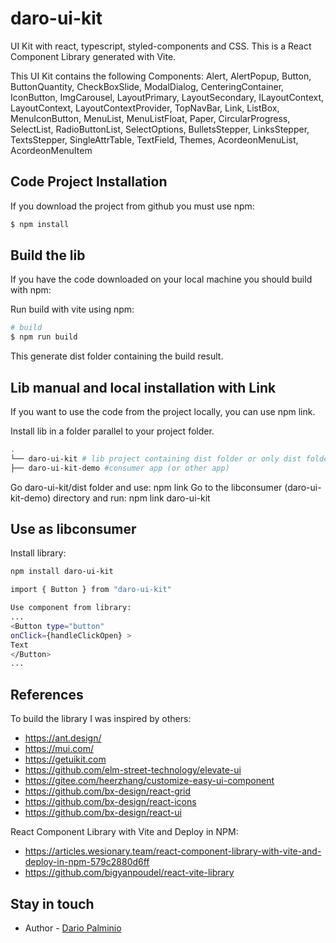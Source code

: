 # daro-ui-kit

UI Kit with react, typescript, styled-components and CSS. This is a React Component Library generated with Vite.

This UI Kit contains the following Components: Alert, AlertPopup, Button, ButtonQuantity, CheckBoxSlide, ModalDialog, CenteringContainer, IconButton, ImgCarousel, LayoutPrimary, LayoutSecondary, ILayoutContext, LayoutContext, LayoutContextProvider, TopNavBar, Link, ListBox, MenuIconButton, MenuList, MenuListFloat, Paper, CircularProgress, SelectList, RadioButtonList, SelectOptions, BulletsStepper, LinksStepper, TextsStepper, SingleAttrTable, TextField, Themes, AcordeonMenuList, AcordeonMenuItem


## Code Project Installation

If you download the project from github you must use npm:

```bash
$ npm install
```

## Build the lib

If you have the code downloaded on your local machine you should build with npm:

Run build with vite using npm:
```bash
# build
$ npm run build
```

This generate dist folder containing the build result.

## Lib manual and local installation with Link

If you want to use the code from the project locally, you can use npm link.

Install lib in a folder parallel to your project folder.

```bash
.
└── daro-ui-kit # lib project containing dist folder or only dist folder
├── daro-ui-kit-demo #consumer app (or other app)

```
Go daro-ui-kit/dist folder and use: npm link
Go to the libconsumer (daro-ui-kit-demo) directory and run: npm link daro-ui-kit

## Use as libconsumer

Install library:
```bash
npm install daro-ui-kit
```

```bash
import { Button } from "daro-ui-kit"

Use component from library:
...
<Button type="button" 
onClick={handleClickOpen} >
Text
</Button>
...
```

## References


To build the library I was inspired by others:
- https://ant.design/
- https://mui.com/
- https://getuikit.com
- https://github.com/elm-street-technology/elevate-ui
- https://gitee.com/heerzhang/customize-easy-ui-component
- https://github.com/bx-design/react-grid
- https://github.com/bx-design/react-icons
- https://github.com/bx-design/react-ui

React Component Library with Vite and Deploy in NPM:
- https://articles.wesionary.team/react-component-library-with-vite-and-deploy-in-npm-579c2880d6ff
- https://github.com/bigyanpoudel/react-vite-library


## Stay in touch

- Author - [Dario Palminio](linkedin.com/in/palminio)